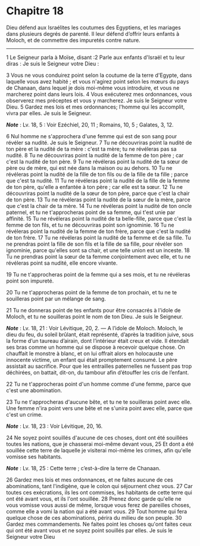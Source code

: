 # Chapitre 18

Dieu défend aux Israélites les coutumes des Egyptiens, et les mariages dans plusieurs degrés de parenté.
Il leur défend d’offrir leurs enfants à Moloch, et de commettre des impuretés contre nature.

***

1 Le Seigneur parla à Moïse, disant :2 Parle aux enfants d'Israël et tu leur diras : Je suis le Seigneur votre Dieu :


3 Vous ne vous conduirez point selon la coutume de la terre d'Egypte, dans laquelle vous avez habité ; et vous n'agirez point selon les mœurs du pays de Chanaan, dans lequel je dois moi-même vous introduire, et vous ne marcherez point dans leurs lois. 4 Vous exécuterez mes ordonnances, vous observerez mes préceptes et vous y marcherez. Je suis le Seigneur votre Dieu. 5 Gardez mes lois et mes ordonnances; l'homme qui les accomplit, vivra par elles. Je suis le Seigneur.

***Note*** :  Lv. 18, 5 : Voir Ezéchiel, 20, 11 ; Romains, 10, 5 ; Galates, 3, 12.


6 Nul homme ne s'approchera d'une femme qui est de son sang pour révéler sa nudité. Je suis le Seigneur. 7 Tu ne découvriras point la nudité de ton père et la nudité de ta mère : c'est ta mère; tu ne révéleras pas sa nudité. 8 Tu ne découvriras point la nudité de la femme de ton père ; car c'est la nudité de ton père. 9 Tu ne révéleras point la nudité de ta sœur de père ou de mère, qui est née dans la maison ou au dehors. 10 Tu ne révéleras point la nudité de la fille de ton fils ou de la fille de ta fille ; parce que c'est ta nudité. 11 Tu ne révéleras point la nudité de la fille de la femme de ton père, qu'elle a enfantée à ton père ; car elle est ta sœur. 12 Tu ne découvriras point la nudité de la sœur de ton père, parce que c'est la chair de ton père. 13 Tu ne révéleras point la nudité de la sœur de la mère, parce que c'est la chair de ta mère. 14 Tu ne révéleras point la nudité de ton oncle paternel, et tu ne t'approcheras point de sa femme, qui t'est unie par affinité. 15 Tu ne révéleras point la nudité de ta
belle-fille, parce que c'est la femme de ton fils, et tu ne découvriras point son ignominie. 16 Tu ne révéleras point la nudité de la femme de ton frère, parce que c'est la nudité de ton frère. 17 Tu ne révéleras point la nudité de ta femme et de sa fille. Tu ne prendras point la fille de son fils et la fille de sa fille, pour révéler son ignominie, parce qu'elles sont sa chair, et une telle union est un inceste. 18 Tu ne prendras point la sœur de ta femme conjointement avec elle, et tu ne révéleras point sa nudité, elle encore vivante.


19 Tu ne t'approcheras point de la femme qui a ses mois, et tu ne révéleras point son impureté.


20 Tu ne t'approcheras point de la femme de ton prochain, et tu ne te souilleras point par un mélange de sang.


21 Tu ne donneras point de tes enfants pour être consacrés à l'idole de Moloch, et tu ne souilleras point le nom de ton Dieu. Je suis le Seigneur.

***Note*** :  Lv. 18, 21 : Voir Lévitique, 20, 2. ― A l’idole de Moloch. Moloch, le dieu du feu, du soleil brûlant, était représenté, d’après la tradition juive, sous la forme d’un taureau d’airain, dont l’intérieur était creux et vide. Il étendait ses bras comme un homme qui se dispose à recevoir quelque chose. On chauffait le monstre à blanc, et on lui offrait alors en holocauste une innocente victime, un enfant qui était promptement consumé. Le père assistait au sacrifice. Pour que les entrailles paternelles ne fussent pas trop déchirées, on battait, dit-on, du tambour afin d’étouffer les cris de l’enfant.


22 Tu ne t'approcheras point d'un homme comme d'une femme, parce que c'est une abomination.


23 Tu ne t'approcheras d'aucune bête, et tu ne te souilleras point avec elle. Une femme n'ira point vers une bête et ne s'unira point avec elle, parce que c'est un crime.

***Note*** :  Lv. 18, 23 : Voir Lévitique, 20, 16.


24 Ne soyez point souillés d'aucune de ces choses, dont ont été souillées toutes les nations, que je chasserai moi-même devant vous, 25 Et dont a été souillée cette terre de laquelle je visiterai moi-même les crimes, afin qu'elle vomisse ses habitants.

***Note*** :  Lv. 18, 25 : Cette terre ; c’est-à-dire la terre de Chanaan.

26 Gardez mes lois et mes ordonnances, et ne faites aucune de ces abominations, tant l'indigène, que le colon qui séjournent chez vous. 27 Car toutes ces exécrations, ils les ont commises, les habitants de cette terre qui ont été avant vous, et ils l'ont souillée. 28 Prenez donc garde qu'elle ne vous vomisse vous aussi de même, lorsque vous ferez de pareilles choses, comme elle a vomi la nation qui a été avant vous. 29 Tout homme qui fera quelque chose de ces abominations, périra du milieu de son peuple. 30 Gardez mes commandements. Ne faites point les choses qu'ont faites ceux qui ont été avant vous et ne soyez point souillés par elles. Je suis le Seigneur votre Dieu

